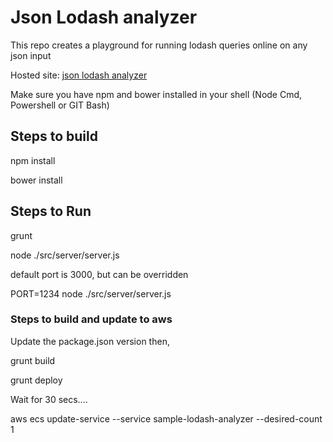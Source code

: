 # Json Lodash analyzer

This repo creates a playground for running lodash queries online on any json input 

Hosted site: [json lodash analyzer](http://json-analyzer.com)

Make sure you have npm and bower installed in your shell (Node Cmd, Powershell or GIT Bash)

## Steps to build

npm install
  
bower install
  
## Steps to Run

grunt 

node ./src/server/server.js

default port is 3000, but can be overridden

PORT=1234 node ./src/server/server.js  

### Steps to build and update to aws

Update the package.json version then,

grunt build

grunt deploy

Wait for 30 secs....

aws ecs update-service --service sample-lodash-analyzer --desired-count 1
